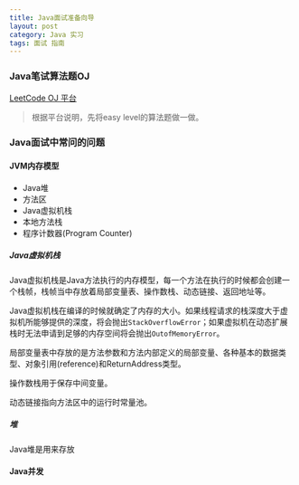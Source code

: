 ```yaml
---
title: Java面试准备向导
layout: post
category: Java 实习
tags: 面试 指南
---
```


### Java笔试算法题OJ

[LeetCode OJ 平台](https://leetcode.com/ "LeetCode")

> 根据平台说明，先将easy level的算法题做一做。

### Java面试中常问的问题

#### JVM内存模型

* Java堆
* 方法区
* Java虚拟机栈
* 本地方法栈
* 程序计数器(Program Counter)

##### Java虚拟机栈

Java虚拟机栈是Java方法执行的内存模型，每一个方法在执行的时候都会创建一个栈帧，栈帧当中存放着局部变量表、操作数栈、动态链接、返回地址等。

Java虚拟机栈在编译的时候就确定了内存的大小。如果线程请求的栈深度大于虚拟机所能够提供的深度，将会抛出`StackOverflowError`；如果虚拟机在动态扩展栈时无法申请到足够的内存空间将会抛出`OutofMemoryError`。

局部变量表中存放的是方法参数和方法内部定义的局部变量、各种基本的数据类型、对象引用(reference)和ReturnAddress类型。

操作数栈用于保存中间变量。

动态链接指向方法区中的运行时常量池。

##### 堆

Java堆是用来存放

#### Java并发

